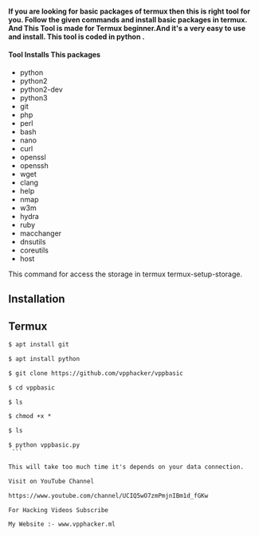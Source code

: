 #### If you are looking for basic packages of termux then this is right tool for you. Follow the given commands and install basic packages in termux. And This Tool is made for Termux beginner.And it's a very easy to use and install. This tool is coded in python . 

#### Tool Installs This packages
 
 -  python
 -  python2
 -  python2-dev
 -  python3
 -  git
 -  php 
 -  perl 
 -  bash
 -  nano
 -  curl
 -  openssl
 -  openssh
 -  wget
 -  clang
 -  help
 -  nmap
 -  w3m
 -  hydra
 -  ruby
 -  macchanger
 -  dnsutils
 -  coreutils
 -  host


This command for access the storage in termux 
termux-setup-storage.


## Installation 
 
## Termux
   ```html
   $ apt install git 
   
   $ apt install python 
   
   $ git clone https://github.com/vpphacker/vppbasic
   
   $ cd vppbasic 
   
   $ ls
   
   $ chmod +x *
   
   $ ls
   
   $ python vppbasic.py
    ```

This will take too much time it's depends on your data connection. 

Visit on YouTube Channel

https://www.youtube.com/channel/UCIQ5wO7zmPmjnIBm1d_fGKw

For Hacking Videos Subscribe

My Website :- www.vpphacker.ml 
